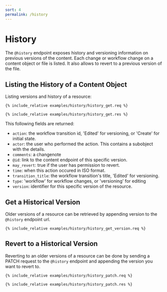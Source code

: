 ```yaml
---
sort: 4
permalink: /history
---
```


# History

The `@history` endpoint exposes history and versioning information on previous versions of the content. Each change or workflow change on a content object or file is listed. It also allows to revert to a previous version of the file.

## Listing the History of a Content Object

Listing versions and history of a resource:

```
{% include_relative examples/history/history_get.req %}
```

```
{% include_relative examples/history/history_get.res %}
```

This following fields are returned:

- `action`: the workflow transition id, 'Edited' for versioning, or 'Create' for initial state.
- `actor`: the user who performed the action. This contains a subobject with the details.
- `comments`: a changenote
- `@id`: link to the content endpoint of this specific version.
- `may_revert`: true if the user has permission to revert.
- `time`: when this action occured in ISO format.
- `transition_title`: the workflow transition's title, 'Edited' for versioning.
- `type`: 'workflow' for workflow changes, or 'versioning' for editing
- `version`: identifier for this specific version of the resource.

## Get a Historical Version

Older versions of a resource can be retrieved by appending version to the `@history` endpoint url.

```
{% include_relative examples/history/history_get_version.req %}
```

## Revert to a Historical Version

Reverting to an older versions of a resource can be done by sending a PATCH request to the `@history` endpoint and appending the version you want to revert to.

```
{% include_relative examples/history/history_patch.req %}
```

```
{% include_relative examples/history/history_patch.res %}
```
